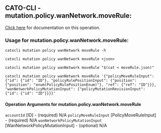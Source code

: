 
## CATO-CLI - mutation.policy.wanNetwork.moveRule:
[Click here](https://api.catonetworks.com/documentation/#mutation-moveRule) for documentation on this operation.

### Usage for mutation.policy.wanNetwork.moveRule:

`catocli mutation policy wanNetwork moveRule -h`

`catocli mutation policy wanNetwork moveRule <json>`

`catocli mutation policy wanNetwork moveRule "$(cat < moveRule.json)"`

`catocli mutation policy wanNetwork moveRule '{"policyMoveRuleInput": {"id": {"id": "ID"}, "policyRulePositionInput": {"position": {"position": "enum(PolicyRulePositionEnum)"}, "ref": {"ref": "ID"}}}, "wanNetworkPolicyMutationInput": {"policyMutationRevisionInput": {"id": {"id": "ID"}}}}'`

#### Operation Arguments for mutation.policy.wanNetwork.moveRule ####
`accountId` [ID] - (required) N/A 
`policyMoveRuleInput` [PolicyMoveRuleInput] - (required) N/A 
`wanNetworkPolicyMutationInput` [WanNetworkPolicyMutationInput] - (optional) N/A 
